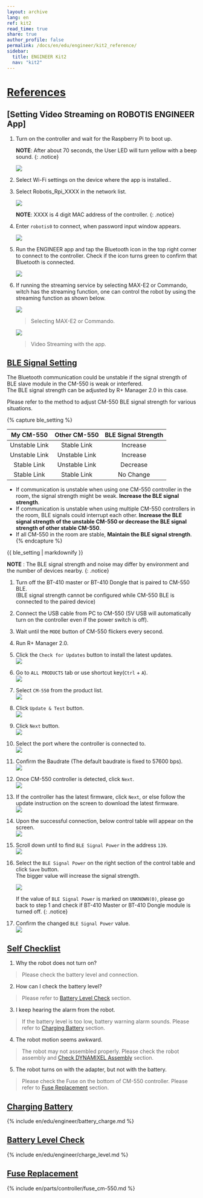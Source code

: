 ```yaml
---
layout: archive
lang: en
ref: kit2
read_time: true
share: true
author_profile: false
permalink: /docs/en/edu/engineer/kit2_reference/
sidebar:
  title: ENGINEER Kit2
  nav: "kit2"
---
```


# [References](#references)

## [Setting Video Streaming on ROBOTIS ENGINEER App]

1. Turn on the controller and wait for the Raspberry Pi to boot up.
  
    **NOTE**: After about 70 seconds, the User LED will turn yellow with a beep sound.
    {: .notice}
    
    ![](/assets/images/edu/engineer/kit2/pi_booting.png)

2. Select Wi-Fi settings on the device where the app is installed..

3. Select Robotis_Rpi_XXXX in the network list. 

    ![](/assets/images/edu/engineer/kit2/kit2_wifi_01.png)
        
    **NOTE**: XXXX is 4 digit MAC address of the controller.
    {: .notice}

4. Enter `robotis0` to connect, when password input window appears.

    ![](/assets/images/edu/engineer/kit2/kit2_wifi_02.png)

5. Run the ENGINEER app and tap the Bluetooth icon in the top right corner to connect to the controller. Check if the icon turns green to confirm that Bluetooth is connected.  

    ![](/assets/images/edu/engineer/kit2/kit2_streaming_bluetooth.png)

6. If running the streaming service by selecting MAX-E2 or Commando, witch has the streaming function, one can control the robot by using the streaming function as shown below.

    ![](/assets/images/edu/engineer/kit2/kit2_streaming_select_example.png)
    > Selecting MAX-E2 or Commando. 
      
    ![](/assets/images/edu/engineer/kit2/kit2_streaming_select_example_02.png)
    > Video Streaming with the app.  


## [BLE Signal Setting](#ble-signal-setting)

The Bluetooth communication could be unstable if the signal strength of BLE slave module in the CM-550 is weak or interfered.  
The BLE signal strength can be adjusted by R+ Manager 2.0 in this case.

Please refer to the method to adjust CM-550 BLE signal strength for various situations.

{% capture ble_setting %}  

|   My CM-550   | Other CM-550  | BLE Signal Strength |
|:-------------:|:-------------:|:-------------------:|
| Unstable Link |  Stable Link  |      Increase       |
| Unstable Link | Unstable Link |      Increase       |
|  Stable Link  | Unstable Link |      Decrease       |
|  Stable Link  |  Stable Link  |      No Change      |

- If communication is unstable when using one CM-550 controller in the room, the signal strength might be weak. **Increase the BLE signal strength**.
- If communication is unstable when using multiple CM-550 controllers in the room, BLE signals could interrupt each other. **Increase the BLE signal strength of the unstable CM-550 or decrease the BLE signal strength of other stable CM-550**.
- If all CM-550 in the room are stable, **Maintain the BLE signal strength**.
{% endcapture %}
<div class="notice">{{ ble_setting | markdownify }}</div>

**NOTE** : The BLE signal strength and noise may differ by environment and the number of devices nearby.
{: .notice}

1. Turn off the BT-410 master or BT-410 Dongle that is paired to CM-550 BLE.  
  (BLE signal strength cannot be configured while CM-550 BLE is connected to the paired device)

2. Connect the USB cable from PC to CM-550 (5V USB will automatically turn on the controller even if the power switch is off).
3. Wait until the `MODE` button of CM-550 flickers every second.
4. Run R+ Manager 2.0.
5. Click the `Check for Updates` button to install the latest updates.  
  ![](/assets/images/edu/engineer/kit1/BLE_signal_power_02.png)  

6. Go to `ALL PRODUCTS` tab or use shortcut key(`Ctrl` + `A`).  
  ![](/assets/images/edu/engineer/kit1/BLE_signal_power_04.png)

7. Select `CM-550` from the product list.  
  ![](/assets/images/edu/engineer/kit1/BLE_signal_power_05.png)

8.  Click `Update & Test` button.  
  ![](/assets/images/edu/engineer/kit1/BLE_signal_power_06.png)

9. Click `Next` button.  
  ![](/assets/images/edu/engineer/kit1/BLE_signal_power_07.png)

10. Select the port where the controller is connected to.  
  ![](/assets/images/edu/engineer/kit1/BLE_signal_power_08.png)

11. Confirm the Baudrate (The default baudrate is fixed to 57600 bps).  
  ![](/assets/images/edu/engineer/kit1/BLE_signal_power_09.png)

12. Once CM-550 controller is detected, click `Next`.  
  ![](/assets/images/edu/engineer/kit1/BLE_signal_power_10.png)

13. If the controller has the latest firmware, click `Next`, or else follow the update instruction on the screen to download the latest firmware.  
  ![](/assets/images/edu/engineer/kit1/BLE_signal_power_11.png)

14. Upon the successful connection, below control table will appear on the screen.  
  ![](/assets/images/edu/engineer/kit1/BLE_signal_power_12.png)

15. Scroll down until to find `BLE Signal Power` in the address `139`.  
  ![](/assets/images/edu/engineer/kit1/BLE_signal_power_13.png)

16. Select the `BLE Signal Power` on the right section of the control table and click `Save` button.  
  The bigger value will increase the signal strength.  

    ![](/assets/images/edu/engineer/kit1/BLE_signal_power_14.png)

    If the value of `BLE Signal Power` is marked on `UNKNOWN(0)`, please go back to step 1 and check if BT-410 Master or BT-410 Dongle module is turned off.
    {: .notice}

17. Confirm the changed `BLE Signal Power` value.  
  ![](/assets/images/edu/engineer/kit1/BLE_signal_power_15.png)

## [Self Checklist](#self-checklist)

1. Why the robot does not turn on?  
  > Please check the battery level and connection.  

2. How can I check the battery level?  
  > Please refer to [Battery Level Check](#battery-level-check) section.

3. I keep hearing the alarm from the robot.  
  > If the battery level is too low, battery warning alarm sounds. Please refer to [Charging Battery](#charging-battery) section.

4. The robot motion seems awkward.  
  > The robot may not assembled properly. Please check the robot assembly and [Check DYNAMIXEL Assembly](#check-dynamixel-assembly) section.

5. The robot turns on with the adapter, but not with the battery.  
  > Please check the Fuse on the bottom of CM-550 controller. Please refer to [Fuse Replacement](#fuse-replacement) section.

## [Charging Battery](#charging-battery)

{% include en/edu/engineer/battery_charge.md %}

## [Battery Level Check](#battery-level-check)

{% include en/edu/engineer/charge_level.md %}

## [Fuse Replacement](#fuse-replacement)

{% include en/parts/controller/fuse_cm-550.md %}


[CM-550 eManual]: /docs/en/parts/controller/cm-550/
[2XL430-W250 eManual]: /docs/en/dxl/x/2xl430-w250/
[R+ Task 3.0]: /docs/en/software/rplustask3/
[R+ Task 2.0]: /docs/en/software/rplus2/task/
[R+ Motion 2.0]: /docs/en/software/rplus2/motion/
[Operating Mode]: /docs/en/parts/controller/cm-550/#operating-mode

